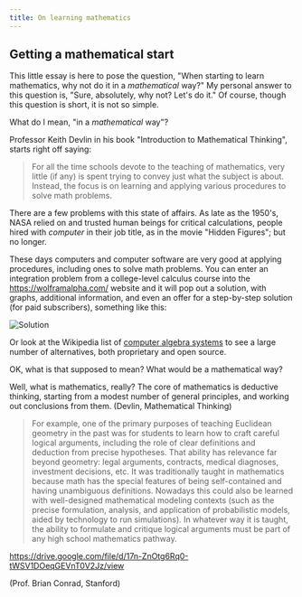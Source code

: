 ```yaml
---
title: On learning mathematics
---
```

## Getting a mathematical start

This little essay is here to pose the question, "When starting to learn mathematics, why not do it in a *mathematical* way?" My personal answer to this question is, "Sure, absolutely, why not? Let's do it." Of course, though this question is short, it is not so simple.

What do I mean, "in a *mathematical* way"?

Professor Keith Devlin in his book "Introduction to Mathematical Thinking", starts right off saying:

> For all the time schools devote to the teaching of mathematics, very little (if any) is spent trying to convey just what the subject is about. Instead, the focus is on learning and applying various procedures to solve math problems.

There are a few problems with this state of affairs. As late as the 1950's, NASA relied on and trusted human beings for critical calculations, people hired with *computer* in their job title, as in the movie "Hidden Figures"; but no longer.

These days computers and computer software are very good at applying procedures, including ones to solve math problems. You can enter an integration problem from a college-level calculus course into the https://wolframalpha.com/ website and it will pop out a solution, with graphs, additional information, and even an offer for a step-by-step solution (for paid subscribers), something like this:

![Solution](WolframIntegral.png)

Or look at the Wikipedia list of [computer algebra systems](https://en.wikipedia.org/wiki/List_of_computer_algebra_systems) to see a large number of alternatives, both proprietary and open source.

OK, what is that supposed to mean? What would be a mathematical way?

Well, what is mathematics, really? The core of mathematics is deductive thinking, starting from a modest number of general principles, and working out conclusions from them. (Devlin, Mathematical Thinking)



> For example, one of the primary purposes of teaching Euclidean geometry in the past was for
> students to learn how to craft careful logical arguments, including the role of clear definitions
> and deduction from precise hypotheses. That ability has relevance far beyond geometry: legal
> arguments, contracts, medical diagnoses, investment decisions, etc. It was traditionally taught
> in mathematics because math has the special features of being self-contained and having
> unambiguous definitions. Nowadays this could also be learned with well-designed
> mathematical modeling contexts (such as the precise formulation, analysis, and application of
> probabilistic models, aided by technology to run simulations). In whatever way it is taught, the
> ability to formulate and critique logical arguments must be part of any high school mathematics
> pathway.

https://drive.google.com/file/d/17n-ZnOtg6Rq0-tWSV1DOeqGEVnT0V2Jz/view

(Prof. Brian Conrad, Stanford)
